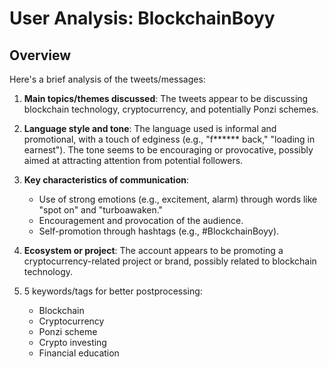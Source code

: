 # User Analysis: BlockchainBoyy

## Overview

Here's a brief analysis of the tweets/messages:

1. **Main topics/themes discussed**: The tweets appear to be discussing blockchain technology, cryptocurrency, and potentially Ponzi schemes.

2. **Language style and tone**: The language used is informal and promotional, with a touch of edginess (e.g., "f****** back," "loading in earnest"). The tone seems to be encouraging or provocative, possibly aimed at attracting attention from potential followers.

3. **Key characteristics of communication**:
	* Use of strong emotions (e.g., excitement, alarm) through words like "spot on" and "turboawaken."
	* Encouragement and provocation of the audience.
	* Self-promotion through hashtags (e.g., #BlockchainBoyy).

4. **Ecosystem or project**: The account appears to be promoting a cryptocurrency-related project or brand, possibly related to blockchain technology.

5. 5 keywords/tags for better postprocessing:
    - Blockchain
    - Cryptocurrency
    - Ponzi scheme
    - Crypto investing
    - Financial education